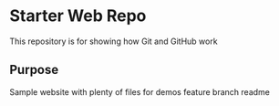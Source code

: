 # Starter Web Repo

This repository is for showing how Git and GitHub work

## Purpose

Sample website with plenty of files for demos
feature branch readme
